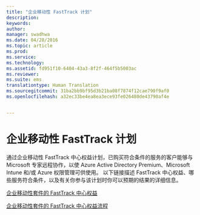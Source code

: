 ```yaml
---
title: "企业移动性 FastTrack 计划"
description: 
keywords: 
author: 
manager: swadhwa
ms.date: 04/28/2016
ms.topic: article
ms.prod: 
ms.service: 
ms.technology: 
ms.assetid: fd951f10-6404-43a3-8f2f-464f5b5003ac
ms.reviewer: 
ms.suite: ems
translationtype: Human Translation
ms.sourcegitcommit: 31ba2bb9bf95d3b21ba08f7874f12cae790f9af0
ms.openlocfilehash: a32ec33be4ea8ea3ece93fe026480de43790af4e


---
```


# 企业移动性 FastTrack 计划
通过企业移动性 FastTrack 中心权益计划，已购买符合条件的服务的客户能够与 Microsoft 专家远程协作，以使 Azure Active Directory Premium、Microsoft Intune 和/或 Azure 权限管理可供使用。 以下链接描述 FastTrack 中心权益、哪些服务符合条件，以及有关你参与该计划时你可以预期的结果的详细信息。

[企业移动性套件的 FastTrack 中心权益](fasttrack-center-benefit-for-enterprise-mobility-suite-ems.md)

[企业移动性套件的 FastTrack 中心权益流程](fasttrack-center-benefit-process-for-enterprise-mobility-suite-ems.md)






<!--HONumber=Jul16_HO3-->


